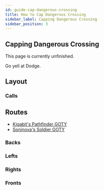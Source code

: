 ```yaml
---
id: guide-cap-dangerous-crossing
title: How to Cap Dangerous Crossing
sidebar_label: Capping Dangerous Crossing
sidebar_position: 3
---
```

## Capping Dangerous Crossing
This page is currently unfinished.

Go yell at Dodge.
## Layout
### Calls
## Routes
- [Kigabit's Pathfinder GOTY](http://www.youtube.com/playlist?list=PLor2TDMmuFQzpmX0wu4jpE4Va6G8nkcjk)
- [Soninova's Soldier GOTY](http://www.youtube.com/watch?v=W6fBtEe4938)
### Backs
### Lefts
### Rights
### Fronts